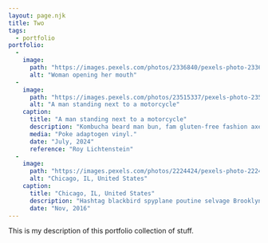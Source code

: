 ```yaml
---
layout: page.njk
title: Two
tags:
  - portfolio
portfolio:
  - 
    image:
      path: "https://images.pexels.com/photos/2336840/pexels-photo-2336840.jpeg"
      alt: "Woman opening her mouth"
  -
    image:
      path: "https://images.pexels.com/photos/23515337/pexels-photo-23515337/free-photo-of-a-man-standing-next-to-a-motorcycle.jpeg"
      alt: "A man standing next to a motorcycle"
    caption:
      title: "A man standing next to a motorcycle"
      description: "Kombucha beard man bun, fam gluten-free fashion axe brunch cold-pressed keffiyeh vinyl marfa disrupt cronut."
      media: "Poke adaptogen vinyl."
      date: "July, 2024"
      reference: "Roy Lichtenstein"
  -
    image:
      path: "https://images.pexels.com/photos/2224424/pexels-photo-2224424.jpeg"
      alt: "Chicago, IL, United States"
    caption:
      title: "Chicago, IL, United States"
      description: "Hashtag blackbird spyplane poutine selvage Brooklyn XOXO artisan big mood poke."
      date: "Nov, 2016"
---
```


This is my description of this portfolio collection of stuff.
